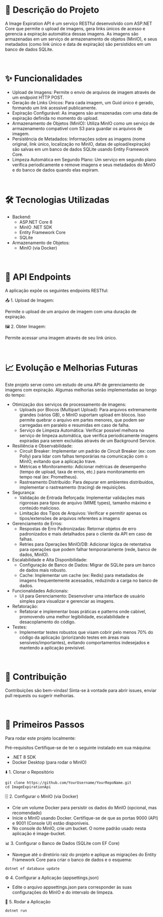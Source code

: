 # 📄 Descrição do Projeto
A Image Expiration API é um serviço RESTful desenvolvido com ASP.NET Core que permite o upload de imagens, gera links únicos de acesso e gerencia a expiração automática dessas imagens. As imagens são armazenadas em um serviço de armazenamento de objetos (MinIO), e seus metadados (como link único e data de expiração) são persistidos em um banco de dados SQLite.

<br>

# ✨ Funcionalidades
- Upload de Imagens: Permite o envio de arquivos de imagem através de um endpoint HTTP POST.
- Geração de Links Únicos: Para cada imagem, um Guid único é gerado, formando um link acessível publicamente.
- Expiração Configurável: As imagens são armazenadas com uma data de expiração definida no momento do upload.
- Armazenamento de Objetos (MinIO): Utiliza MinIO como um serviço de armazenamento compatível com S3 para guardar os arquivos de imagem.
- Persistência de Metadados: Informações sobre as imagens (nome original, link único, localização no MinIO, datas de upload/expiração) são salvas em um banco de dados SQLite usando Entity Framework Core.
- Limpeza Automática em Segundo Plano: Um serviço em segundo plano verifica periodicamente e remove imagens e seus metadados do MinIO e do banco de dados quando elas expiram.

<br>

# 🛠️ Tecnologias Utilizadas
- Backend:
  - ASP.NET Core 8
  - MinIO .NET SDK
  - Entity Framework Core
  - SQLite
- Armazenamento de Objetos:
  - MinIO (via Docker)
    
<br>

# 🔌 API Endpoints
A aplicação expõe os seguintes endpoints RESTful:

📤 1. Upload de Imagem: 

Permite o upload de um arquivo de imagem com uma duração de expiração.

🖼️ 2. Obter Imagem: 

Permite acessar uma imagem através de seu link único.

<br>

# 📈 Evolução e Melhorias Futuras
Este projeto serve como um estudo de uma API de gerenciamento de imagens com expiração. Algumas melhorias serão implementadas ao longo do tempo:

- Otimização dos serviços de processamento de imagens:
    - Uploads por Blocos (Multipart Upload): Para arquivos extremamente grandes (vários GB), o MinIO suportam upload em blocos. Isso permite quebrar o arquivo em partes menores, que podem ser carregadas em paralelo e resumidas em caso de falha.
    - Serviço de Limpeza Automática: Verificar possível melhora no serviço de limpeza automática, que verifica periodicamente imagens expiradas para serem excluídas através de um Background Service.
- Resiliência e Observabilidade:
    - Circuit Breaker: Implementar um padrão de Circuit Breaker (ex: com Polly) para lidar com falhas temporárias na comunicação com o MinIO, evitando que a aplicação trave.
    - Métricas e Monitoramento: Adicionar métricas de desempenho (tempo de upload, taxa de erros, etc.) para monitoramento em tempo real (ex: Prometheus).
    - Rastreamento Distribuído: Para depurar em ambientes distribuídos, implementar o rastreamento (tracing) de requisições.
- Segurança:
    - Validação de Entrada Reforçada: Implementar validações mais rigorosas para tipos de arquivo (MIME types), tamanho máximo e conteúdo malicioso.
    - Limitação dos Tipos de Arquivos: Verificar e permitir apenas os tipos/extensões de arquivos referentes a imagens
- Gerenciamento de Erros:
    - Respostas de Erro Padronizadas: Retornar objetos de erro padronizados e mais detalhados para o cliente da API em caso de falhas.
    - Retries para Operações MinIO/DB: Adicionar lógica de retentativa para operações que podem falhar temporariamente (rede, banco de dados, MinIO).
- Escalabilidade e Alta Disponibilidade:
    - Configuração de Banco de Dados: Migrar de SQLite para um banco de dados mais robusto.
    - Cache: Implementar um cache (ex: Redis) para metadados de imagens frequentemente acessados, reduzindo a carga no banco de dados.
- Funcionalidades Adicionais:
    - UI para Gerenciamento: Desenvolver uma interface de usuário simples para visualizar e gerenciar as imagens.
- Refatoração:
    - Refatorar e implementar boas práticas e patterns onde cabível, promovendo uma melhor legibilidade, escalabilidade e desacoplamento do código.
- Testes:
    - Implementar testes robustos que visam cobrir pelo menos 70% do código da aplicação (priorizando testes em áreas mais sensíveis/importantes), evitando comportamentos indesejados e mantendo a aplicação previsível.

<br>

# 🤝 Contribuição
Contribuições são bem-vindas! Sinta-se à vontade para abrir issues, enviar pull requests ou sugerir melhorias.

<br>

# 🚀 Primeiros Passos 
Para rodar este projeto localmente:

Pré-requisitos
Certifique-se de ter o seguinte instalado em sua máquina:

- .NET 8 SDK
- Docker Desktop (para rodar o MinIO)

⬇️ 1. Clonar o Repositório
```
git clone https://github.com/YourUsername/YourRepoName.git
cd ImageExpirationApi
```

🗄️ 2. Configurar o MinIO (via Docker)
- Crie um volume Docker para persistir os dados do MinIO (opcional, mas recomendado)
- Inicie o MinIO usando Docker. Certifique-se de que as portas 9000 (API) e 9001 (Console UI) estão disponíveis.
- No console do MinIO, crie um bucket. O nome padrão usado nesta aplicação é image-bucket.
    
📊 3. Configurar o Banco de Dados (SQLite com EF Core)
- Navegue até o diretório raiz do projeto e aplique as migrações do Entity Framework Core para criar o banco de dados e o esquema:
```
dotnet ef database update
```
    
⚙️ 4. Configurar a Aplicação (appsettings.json)
- Edite o arquivo appsettings.json para corresponder às suas configurações do MinIO e do intervalo de limpeza.

🚀 5. Rodar a Aplicação
```
dotnet run
```
